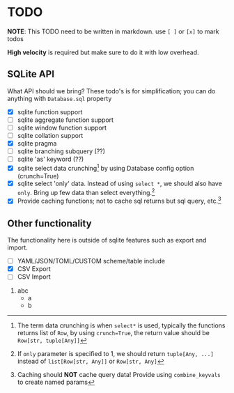 # TODO

**NOTE**: This TODO need to be written in markdown. use `[ ]` or `[x]` to mark todos

**High velocity** is required but make sure to do it with low overhead.

## SQLite API

What API should we bring? These todo's is for simplification; you can do anything with `Database.sql` property

- [x] sqlite function support
- [ ] sqlite aggregate function support
- [ ] sqlite window function support
- [ ] sqlite collation support
- [x] sqlite pragma
- [ ] sqlite branching subquery (??)
- [ ] sqlite 'as' keyword (??)
- [x] sqlite select data crunching[^1] by using Database config option (crunch=True)
- [x] sqlite select 'only' data. Instead of using `select *`, we should also have `only`. Bring up few data than select everything.[^2]
- [x] Provide caching functions; not to cache sql returns but sql query, etc.[^3]

## Other functionality

The functionality here is outside of sqlite features such as export and import.

- [ ] YAML/JSON/TOML/CUSTOM scheme/table include
- [x] CSV Export
- [ ] CSV Import

1. abc
   - a
   - b

[^1]: The term data crunching is when `select*` is used, typically the functions returns list of `Row`, by using `crunch=True`, the return value should be `Row[str, tuple[Any]]`
[^2]: If `only` parameter is specified to 1, we should return `tuple[Any, ...]` instead of `list[Row[str, Any]]` or `Row[str, Any]`
[^3]: Caching should **NOT** cache query data! Provide using `combine_keyvals` to create named params
